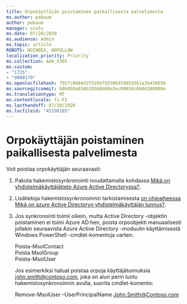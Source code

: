 ```yaml
---
title: Orpokäyttäjän poistaminen paikallisesta palvelimesta
ms.author: pebaum
author: pebaum
manager: scotv
ms.date: 07/20/2020
ms.audience: Admin
ms.topic: article
ROBOTS: NOINDEX, NOFOLLOW
localization_priority: Priority
ms.collection: Adm_O365
ms.custom:
- "1725"
- "9000179"
ms.openlocfilehash: 7927c0684d2f5289f92506d7d05d5b1a3b43b658
ms.sourcegitcommit: b0b050a83db28566b68e3ec09810c6b94280008e
ms.translationtype: MT
ms.contentlocale: fi-FI
ms.lasthandoff: 07/20/2020
ms.locfileid: "45198185"
---
```

# <a name="delete-orphaned-user-from-on-premises-server"></a>Orpokäyttäjän poistaminen paikallisesta palvelimesta

Voit poistaa orpokäyttäjän seuraavasti:

1. Pakota hakemistosynkronointi noudattamalla kohdassa [Mikä on yhdistelmäkäyttäjätieto Azure Active Directoryssa?](https://technet.microsoft.com/library/jj151771.aspx#bkmk_synchronizedirectories).

2. Lisätietoja hakemistosynkronoinnin tarkistamisesta [on ohjeaiheessa Mikä on azure Active Directoryn yhdistelmäkäyttäjän tunnus?](https://technet.microsoft.com/library/jj151797.aspx).

3. Jos synkronointi toimii oikein, mutta Active Directory -objektin poistaminen ei toimi Azure AD:hen, poista orpoobjekti manuaalisesti jollakin seuraavista Azure Active Directory -moduulin käyttämisestä Windows PowerShell -cmdlet-komentoja varten:

    Poista-MsolContact  
    Poista MsolGroup  
    Poista-MsolUser

    Jos esimerkiksi haluat poistaa orpoja käyttäjätunnuksia john.smith@contoso.com, joka on alun perin luotu hakemistosynkronoinnin avulla, suorita cmdlet-komento:

    Remove-MsolUser –UserPrincipalName John.Smith@Contoso.com
